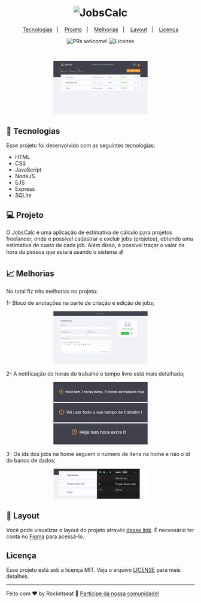 <h1 align="center">
  <img alt="JobsCalc" title="JobsCalc" src="https://i.imgur.com/Veqm7Gh.png" width="220px" />
</h1>

<p align="center">
  <a href="#-tecnologias">Tecnologias</a>&nbsp;&nbsp;&nbsp;|&nbsp;&nbsp;&nbsp;
  <a href="#-projeto">Projeto</a>&nbsp;&nbsp;&nbsp;|&nbsp;&nbsp;&nbsp;
  <a href="#-melhorias">Melhorias</a>&nbsp;&nbsp;&nbsp;|&nbsp;&nbsp;&nbsp;
  <a href="#-layout">Layout</a>&nbsp;&nbsp;&nbsp;|&nbsp;&nbsp;&nbsp;
  <a href="#memo-licença">Licença</a>
</p>

<p align="center">
 <img src="https://img.shields.io/static/v1?label=PRs&message=welcome&color=49AA26&labelColor=000000" alt="PRs welcome!" />

  <img alt="License" src="https://img.shields.io/static/v1?label=license&message=MIT&color=49AA26&labelColor=000000">
</p>

<br>

<p align="center">
  <img alt="dev.finances" src="public/images/home.png" width="50%">
</p>

## 🚀 Tecnologias

Esse projeto foi desenvolvido com as seguintes tecnologias:

- HTML
- CSS
- JavaScript
- NodeJS
- EJS
- Express
- SQLite

## 💻 Projeto

O JobsCalc é uma aplicação de estimativa de cálculo para projetos freelancer, onde é possível cadastrar e excluir jobs (projetos), obtendo uma estimativa de custo de cada job. Além disso, é possível traçar o valor da hora da pessoa que estará usando o sistema 💰

## 📈 Melhorias

No total fiz três melhorias no projeto:

1- Bloco de anotações na parte de criação e edição de jobs;
<p align="center">
 <img alt="Melhorias" src="public/images/Job anotações.png" width="50%"/>
 </p>
2- A notificação de horas de trabalho e tempo livre está mais detalhada;
  <p align="center">
 <img alt="Melhorias" src="public/images/noti1.png" width="50%"/>
 <img alt="Melhorias" src="public/images/noti2.png" width="50%"/>
 <img alt="Melhorias" src="public/images/noti3.png" width="50%"/> 
 </p>
3- Os ids dos jobs na home seguem o número de itens na home e não o id do banco de dados;
    <p align="center">
 <img alt="Melhorias" src="public/images/id.png" width="50%"/>
 </p>

## 🔖 Layout

Você pode visualizar o layout do projeto através [desse link](https://www.figma.com/file/s4fytPFbDiSkv4GPSfKaLE/Jobs-Planning). É necessário ter conta no [Figma](https://figma.com) para acessá-lo.

## Licença

Esse projeto está sob a licença MIT. Veja o arquivo [LICENSE](https://github.com/higorcos/Maratona-Discover2/blob/main/LICENSE) para mais detalhes.

---

Feito com ♥ by Rocketseat :wave: [Participe da nossa comunidade!](https://discordapp.com/invite/gCRAFhc)

